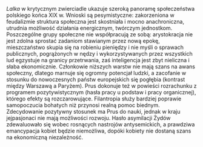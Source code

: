 *Lalka* w krytycznym zwierciadle ukazuje szeroką panoramę społeczeństwa polskiego końca XIX w. Wnioski są pesymistyczne: zakorzeniona w feudalizmie struktura społeczna jest skostniała i mocno anachroniczna, utrudnia możliwość działania energicznym, twórczym jednostkom. Poszczególne grupy społeczne nie współpracują ze sobą: arystokracja nie jest zdolna sprostać zadaniom stawianym przez nową epokę, mieszczaństwo skupia się na robieniu pieniędzy i nie myśli o sprawach publicznych, pogrążonych w nędzy i wykorzystywanych przez wszystkich lud egzystuje na granicy przetrwania, zaś inteligencja jest zbyt nieliczna i słaba ekonomicznie. Członkowie niższych warstw nie mają szans na awans społeczny, dlatego marnuje się ogromny potencjał ludzki, a zacofanie w stosunku do nowoczesnych państw europejskich się pogłębia (kontrast między Warszawą a Paryżem). Prus dokonuje też w powieści rozrachunku z programem pozytywistycznym (hasła pracy u podstaw i pracy organicznej), którego efekty są rozczarowujące. Filantropia służy bardziej poprawie samopoczucia bohatych niż przynosi realną pomoc biednym. Zdecydowanie pozytywny stosunek ma Prus do nauki, jednak w kraju jejpasjonaci nie mają możliwości rozwoju. Hasło asymilacji Żydów zdewaluowało się wobec rosnących nastrojów antysemickich, a prawdziwa emancypacja kobiet będzie niemożliwa, dopóki kobiety nie dostaną szans na ekonomiczną niezależność.